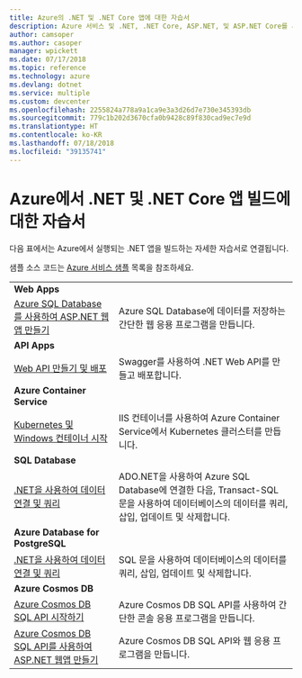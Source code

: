 ```yaml
---
title: Azure의 .NET 및 .NET Core 앱에 대한 자습서
description: Azure 서비스 및 .NET, .NET Core, ASP.NET, 및 ASP.NET Core를 사용하여 웹 및 모바일 앱에 기능을 빌드하고 추가하는 자습서입니다.
author: camsoper
ms.author: casoper
manager: wpickett
ms.date: 07/17/2018
ms.topic: reference
ms.technology: azure
ms.devlang: dotnet
ms.service: multiple
ms.custom: devcenter
ms.openlocfilehash: 2255824a778a9a1ca9e3a3d26d7e730e345393db
ms.sourcegitcommit: 779c1b202d3670cfa0b9428c89f830cad9ec7e9d
ms.translationtype: HT
ms.contentlocale: ko-KR
ms.lasthandoff: 07/18/2018
ms.locfileid: "39135741"
---
```

# <a name="tutorials-for-building-net-and-net-core-apps-in-azure"></a>Azure에서 .NET 및 .NET Core 앱 빌드에 대한 자습서

다음 표에서는 Azure에서 실행되는 .NET 앱을 빌드하는 자세한 자습서로 연결됩니다.

샘플 소스 코드는 [Azure 서비스 샘플](https://azure.microsoft.com/resources/samples/?platform=dotnet) 목록을 참조하세요.

| | |
|---|---|
| **Web Apps**||
| [Azure SQL Database를 사용하여 ASP.NET 웹앱 만들기][1] | Azure SQL Database에 데이터를 저장하는 간단한 웹 응용 프로그램을 만듭니다. |
| **API Apps**||
| [Web API 만들기 및 배포][3] | Swagger를 사용하여 .NET Web API를 만들고 배포합니다. | 
| **Azure Container Service** ||
| [Kubernetes 및 Windows 컨테이너 시작][4] | IIS 컨테이너를 사용하여 Azure Container Service에서 Kubernetes 클러스터를 만듭니다.
| **SQL Database** ||
| [.NET을 사용하여 데이터 연결 및 쿼리][5] | ADO.NET을 사용하여 Azure SQL Database에 연결한 다음, Transact-SQL 문을 사용하여 데이터베이스의 데이터를 쿼리, 삽입, 업데이트 및 삭제합니다. | 
| **Azure Database for PostgreSQL** ||
| [.NET을 사용하여 데이터 연결 및 쿼리][6] | SQL 문을 사용하여 데이터베이스의 데이터를 쿼리, 삽입, 업데이트 및 삭제합니다. |
| **Azure Cosmos DB** ||
| [Azure Cosmos DB SQL API 시작하기][7] | Azure Cosmos DB SQL API를 사용하여 간단한 콘솔 응용 프로그램을 만듭니다. |
| [Azure Cosmos DB SQL API를 사용하여 ASP.NET 웹앱 만들기][8] | Azure Cosmos DB SQL API와 웹 응용 프로그램을 만듭니다. |

[1]: /azure/app-service-web/app-service-web-tutorial-dotnet-sqldatabase
[2]: /azure/cosmos-db/sql-api-dotnet-application
[3]: /azure/app-service-api/app-service-api-dotnet-get-started
[4]: /azure/container-service/container-service-kubernetes-windows-walkthrough
[5]: /azure/sql-database/sql-database-connect-query-dotnet
[6]: /azure/postgresql/connect-csharp
[7]: /azure/cosmos-db/sql-api-get-started
[8]: /azure/cosmos-db/sql-api-dotnet-application
